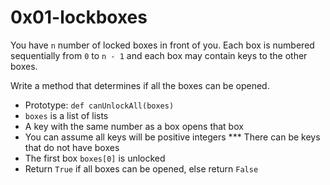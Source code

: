# 0x01-lockboxes

You have `n` number of locked boxes in front of you. Each box is numbered sequentially from `0` to `n - 1` and each box may contain keys to the other boxes.

Write a method that determines if all the boxes can be opened.

* Prototype: `def canUnlockAll(boxes)`
* `boxes` is a list of lists
* A key with the same number as a box opens that box
* You can assume all keys will be positive integers
*** There can be keys that do not have boxes
* The first box `boxes[0]` is unlocked
* Return `True` if all boxes can be opened, else return `False`
